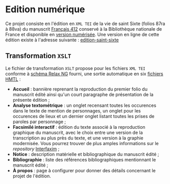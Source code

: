 # Edition numérique
Ce projet consiste en l'édition en `XML TEI` de la vie de saint Sixte (folios 87ra à 88va) du manuscrit [Français 412](https://archivesetmanuscrits.bnf.fr/ark:/12148/cc50522d) conservé à la Bibliothèque nationale de France et disponible en [version numérisée](https://gallica.bnf.fr/ark:/12148/btv1b84259980/f183.image). Une version en ligne de cette édition existe à l'adresse suivante : [edition-saint-sixte](http://edition-saint-sixte.alwaysdata.net/)

## Transformation `XSLT`
Le fichier de transformation `XSLT` propose pour les fichiers `XML TEI` conforme à [schéma Relax NG](https://github.com/Segolene-Albouy/Edition_numerique_saint-Sixte/blob/master/DOCUMENTATION/ODD-Sixte.rng) fourni, une sortie automatique en six [fichiers HMTL](https://github.com/Segolene-Albouy/Edition_numerique_saint-Sixte/tree/master/HTML) :
- **Accueil** : bannière reprenant la reproduction du premier folio du manuscrit édité ainsi qu'un court paragraphe de présentation de la présente édition ;
- **Analyse textométrique** : un onglet recensant toutes les occurences dans le texte de mention de personnages, un onglet pour les occurences de lieux et un dernier onglet listant toutes les prises de paroles par personnage ;
- **Facsimilé interactif** : édition du texte associé à la reproduction graphique du manuscrit, avec le choix entre une version de la transcription au plus près du texte, et une version à la graphie modernisée. Vous pourrez trouver de plus amples informations sur le *repository* [Interfaxim](https://github.com/TimotheAlbouy/Interfaxim) ;
- **Notice** : description matérielle et bibliographique du manuscrit édité ;
- **Bibliographie** : liste des références bibliographiques mentionnant le manuscrit édité ;
- **À propos** : page à configurer pour donner des détails concernant le projet de l'édition.

